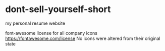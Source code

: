# dont-sell-yourself-short

my personal resume website


font-awesome license for all company icons
https://fontawesome.com/license
No icons were altered from their original state